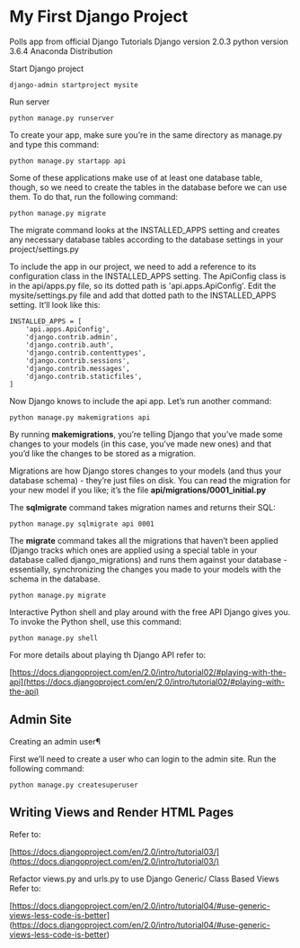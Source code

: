 # My First Django Project

Polls app from official Django Tutorials
Django version 2.0.3
python version 3.6.4 Anaconda Distribution

Start Django project

``django-admin startproject mysite``

Run server

``python manage.py runserver``

To create your app, make sure you’re in the same directory as manage.py and type this command:

``python manage.py startapp api``

Some of these applications make use of at least one database table, though, so we need to create the tables in the database before we can use them. To do that, run the following command:

``python manage.py migrate``

The migrate command looks at the INSTALLED_APPS setting and creates any necessary database tables according to the database settings in your project/settings.py

To include the app in our project, we need to add a reference to its configuration class in the INSTALLED_APPS setting. The ApiConfig class is in the api/apps.py file, so its dotted path is 'api.apps.ApiConfig'. Edit the mysite/settings.py file and add that dotted path to the INSTALLED_APPS setting. It’ll look like this:

    INSTALLED_APPS = [
        'api.apps.ApiConfig',
        'django.contrib.admin',
        'django.contrib.auth',
        'django.contrib.contenttypes',
        'django.contrib.sessions',
        'django.contrib.messages',
        'django.contrib.staticfiles',
    ]

Now Django knows to include the api app. Let’s run another command:

``python manage.py makemigrations api``

By running **makemigrations**, you’re telling Django that you’ve made some changes to your models (in this case, you’ve made new ones) and that you’d like the changes to be stored as a migration.

Migrations are how Django stores changes to your models (and thus your database schema) - they’re just files on disk. You can read the migration for your new model if you like; it’s the file **api/migrations/0001_initial.py**

 The **sqlmigrate** command takes migration names and returns their SQL:

``python manage.py sqlmigrate api 0001``

The **migrate** command takes all the migrations that haven’t been applied (Django tracks which ones are applied using a special table in your database called django_migrations) and runs them against your database - essentially, synchronizing the changes you made to your models with the schema in the database.

``python manage.py migrate``

Interactive Python shell and play around with the free API Django gives you. To invoke the Python shell, use this command:

``python manage.py shell``

For more details about playing th Django API refer to:

[https://docs.djangoproject.com/en/2.0/intro/tutorial02/#playing-with-the-api](https://docs.djangoproject.com/en/2.0/intro/tutorial02/#playing-with-the-api)

## Admin Site

Creating an admin user¶

First we’ll need to create a user who can login to the admin site. Run the following command:

``python manage.py createsuperuser``

## Writing Views and Render HTML Pages

Refer to:

[https://docs.djangoproject.com/en/2.0/intro/tutorial03/](https://docs.djangoproject.com/en/2.0/intro/tutorial03/)

Refactor views.py and urls.py to use Django Generic/ Class Based Views
Refer to:

[https://docs.djangoproject.com/en/2.0/intro/tutorial04/#use-generic-views-less-code-is-better]
(https://docs.djangoproject.com/en/2.0/intro/tutorial04/#use-generic-views-less-code-is-better)